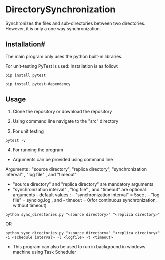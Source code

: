 # DirectorySynchronization
Synchronizes the files and sub-directories between two directories.
However, it is only a one way synchronization.

## Installation#

The main program only uses the python built-in libraries.

For unit-testing PyTest is used:
Installation is as follow:

```
pip install pytest
```

```
pip install pytest-dependency
```


## Usage
1. Clone the repository or download the repository

2. Using command line navigate to the "src" directory

3. For unit testing

```
pytest -v
```

4. For running the program

- Arguments can be provided using command line

Arguments : "source directory", "replica directory", "synchronization interval" , "log file" , and "timeout"

- "source directory" and "replica directory" are mandatory arguments
- "synchronization interval" , "log file" , and "timeout" are optional arguments
        - default values : 
        - "synchronization interval" = 5sec , 
        - "log file" = synclog.log , and 
        - timeout = 0(for continuous synchronization, without timeout)

```
python sync_directories.py "<source directory>" "<replica directory>"
```

OR

```
python sync_directories.py "<source directory>" "<replica directory>" -i <schedule interval> -l <logfile> -t <timeout>
```

- This program can also be used to run in background in windows machine using Task Scheduler


